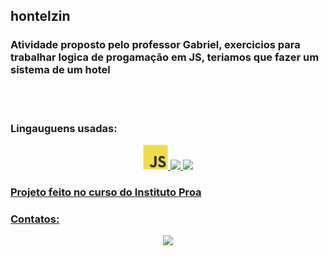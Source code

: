 ## hontelzin

### Atividade proposto pelo professor Gabriel, exercicios para trabalhar logica de progamação em JS, teriamos que fazer um sistema de um hotel
<br>
<br>
<h3>Lingauguens usadas:</h3>

<p align="center"> <a href="https://developer.mozilla.org/en-US/docs/Web/JavaScript" target="_blank" rel="noreferrer"> <img src="https://raw.githubusercontent.com/devicons/devicon/master/icons/javascript/javascript-original.svg" alt="javascript" width="40" height="40"/>
<img src="https://cdn.jsdelivr.net/gh/devicons/devicon/icons/html5/html5-original-wordmark.svg" width="40" />          
<img src="https://cdn.jsdelivr.net/gh/devicons/devicon/icons/css3/css3-original-wordmark.svg" width="40" />
</p>

<h3 >Projeto feito no curso do Instituto Proa</h3>
<h3 >Contatos:</h3>
<p align="center">
<a href="https://www.linkedin.com/in/maycon-subrim/" target="_blank">
<img src="https://cdn.jsdelivr.net/gh/devicons/devicon/icons/linkedin/linkedin-original.svg" width="40" />
</a>
</p>
